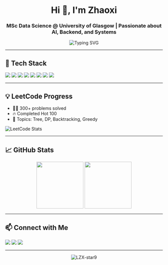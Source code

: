 <h1 align="center">Hi 👋, I'm Zhaoxi</h1>
<h3 align="center">MSc Data Science @ University of Glasgow | Passionate about AI, Backend, and Systems</h3>

<p align="center">
  <img src="https://readme-typing-svg.demolab.com?font=Fira+Code&size=20&duration=3000&pause=1000&color=36BCF7&center=true&vCenter=true&width=435&lines=Data+Science+%F0%9F%92%BB;Full-stack+Development+%F0%9F%9B%A0%EF%B8%8F;300%2B+Leetcode+Problems+Solved+%F0%9F%94%8E;Lifelong+Learner+%F0%9F%93%9A" alt="Typing SVG" />
</p>

---

## 🚀 Tech Stack

<p align="left">
  <!-- Python & Web -->
  <img src="https://img.shields.io/badge/Python-3776AB?style=flat&logo=python&logoColor=white"/>
  <img src="https://img.shields.io/badge/Django-092E20?style=flat&logo=django&logoColor=white"/>
  <img src="https://img.shields.io/badge/PostgreSQL-4169E1?style=flat&logo=postgresql&logoColor=white"/>
  
  <!-- Frontend -->
  <img src="https://img.shields.io/badge/JavaScript-F7DF1E?style=flat&logo=javascript&logoColor=black"/>

  <!-- Java Ecosystem -->
  <img src="https://img.shields.io/badge/Java-007396?style=flat&logo=java&logoColor=white"/>
  <img src="https://img.shields.io/badge/Spring_Boot-6DB33F?style=flat&logo=spring-boot&logoColor=white"/>
  <img src="https://img.shields.io/badge/MyBatis-003545?style=flat&logo=hibernate&logoColor=white"/>

  <!-- Competitive Programming -->
  <img src="https://img.shields.io/badge/LeetCode-FFA116?style=flat&logo=leetcode&logoColor=black"/>
</p>

---


## 💡 LeetCode Progress

- 👨‍💻 300+ problems solved  
- 🔥 Completed Hot 100  
- 🎯 Topics: Tree, DP, Backtracking, Greedy

![LeetCode Stats](https://leetcard.jacoblin.cool/ksY5G9ijhF?theme=dark&font=Karla&extension=activity)

---

## 📈 GitHub Stats

<p align="center">
  <img src="https://github-readme-stats.vercel.app/api?username=LZX-star9&show_icons=true&theme=radical" height="150"/>
  <img src="https://github-readme-streak-stats.herokuapp.com/?user=LZX-star9&theme=radical" height="150"/>
</p>


---

## 📫 Connect with Me

<p>
  <a href="mailto:lzhaoxi6@gmail.com"><img src="https://img.shields.io/badge/email-D14836?style=flat&logo=gmail&logoColor=white" /></a>
  <a href="https://linkedin.com/in/zhaoxi-li-6a9a04337/"><img src="https://img.shields.io/badge/LinkedIn-blue?style=flat&logo=linkedin&logoColor=white" /></a>
  <a href="https://leetcode.com/ksY5G9ijhF/"><img src="https://img.shields.io/badge/LeetCode-FFA116?style=flat&logo=leetcode&logoColor=black" /></a>
</p>

---

<p align="center">
  <img src="https://komarev.com/ghpvc/?username=LZX-star9&label=Profile%20views&color=0e75b6&style=flat" alt="LZX-star9" />
</p>
